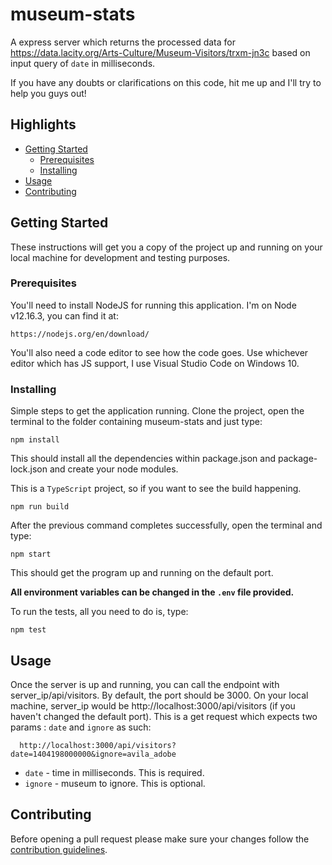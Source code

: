 # museum-stats

A express server which returns the processed data for https://data.lacity.org/Arts-Culture/Museum-Visitors/trxm-jn3c based on input query of `date` in milliseconds.

If you have any doubts or clarifications on this code, hit me up and I'll try to help you guys out!

## Highlights

- [Getting Started](#getting-started)
    - [Prerequisites](#prerequisites)
    - [Installing](#installing)
- [Usage](#Usage)
- [Contributing](#contributing)

## Getting Started

These instructions will get you a copy of the project up and running on your local machine for development and testing purposes. 

### Prerequisites

You'll need to install NodeJS for running this application. I'm on Node v12.16.3, you can find it at:
```
https://nodejs.org/en/download/
```
You'll also need a code editor to see how the code goes. Use whichever editor which has JS support, I use Visual Studio Code on 
Windows 10.

### Installing

Simple steps to get the application running. Clone the project, open the terminal to the folder containing museum-stats and just type:
```
npm install
```
This should install all the dependencies within package.json and package-lock.json and create your node modules.

This is a `TypeScript` project, so if you want to see the build happening.

```
npm run build
```

After the previous command completes successfully, open the terminal and type:
```
npm start
```
This should get the program up and running on the default port.

**All environment variables can be changed in the `.env` file provided.**

To run the tests, all you need to do is, type:

```
npm test
```

## Usage

Once the server is up and running, you can call the endpoint with server_ip/api/visitors. By default, the port should be 3000. On your local machine, server_ip would be http://localhost:3000/api/visitors (if you haven't changed the default port). This is a get request which expects two params : `date` and `ignore` as such:
```
  http://localhost:3000/api/visitors?date=1404198000000&ignore=avila_adobe
```

- `date` - time in milliseconds. This is required.
- `ignore` - museum to ignore. This is optional.

## Contributing

Before opening a pull request please make sure your changes follow the
[contribution guidelines][1].

[1]: https://github.com/dopecodez/pingman/blob/master/CONTRIBUTING.md
